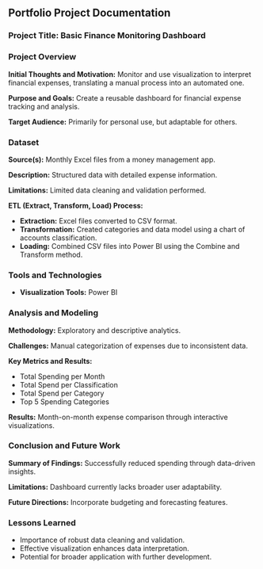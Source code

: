## Portfolio Project Documentation

### Project Title: Basic Finance Monitoring Dashboard
### Project Overview
**Initial Thoughts and Motivation:** Monitor and use visualization to interpret financial expenses, translating a manual process into an automated one.

**Purpose and Goals:** Create a reusable dashboard for financial expense tracking and analysis.

**Target Audience:** Primarily for personal use, but adaptable for others.

### Dataset
**Source(s):** Monthly Excel files from a money management app.

**Description:** Structured data with detailed expense information.

**Limitations:** Limited data cleaning and validation performed.

**ETL (Extract, Transform, Load) Process:**
* **Extraction:** Excel files converted to CSV format.
* **Transformation:** Created categories and data model using a chart of accounts classification.
* **Loading:** Combined CSV files into Power BI using the Combine and Transform method.

### Tools and Technologies
* **Visualization Tools:** Power BI

### Analysis and Modeling
**Methodology:** Exploratory and descriptive analytics.

**Challenges:** Manual categorization of expenses due to inconsistent data.

**Key Metrics and Results:**
* Total Spending per Month
* Total Spend per Classification
* Total Spend per Category
* Top 5 Spending Categories

**Results:** Month-on-month expense comparison through interactive visualizations.

### Conclusion and Future Work
**Summary of Findings:** Successfully reduced spending through data-driven insights.

**Limitations:** Dashboard currently lacks broader user adaptability.

**Future Directions:** Incorporate budgeting and forecasting features.

### Lessons Learned
* Importance of robust data cleaning and validation.
* Effective visualization enhances data interpretation.
* Potential for broader application with further development.
